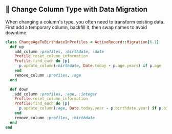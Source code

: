 ## 🔧 Change Column Type with Data Migration

When changing a column's type, you often need to transform existing data. First add a temporary column, backfill it, then swap names to avoid downtime.

```ruby
class ChangeAgeToBirthdateInProfiles < ActiveRecord::Migration[6.1]
  def up
    add_column :profiles, :birthdate, :date
    Profile.reset_column_information
    Profile.find_each do |p|
      p.update_column(:birthdate, Date.today - p.age.years) if p.age
    end
    remove_column :profiles, :age
  end

  def down
    add_column :profiles, :age, :integer
    Profile.reset_column_information
    Profile.find_each do |p|
      p.update_column(:age, Date.today.year - p.birthdate.year) if p.birthdate
    end
    remove_column :profiles, :birthdate
  end
end
```
